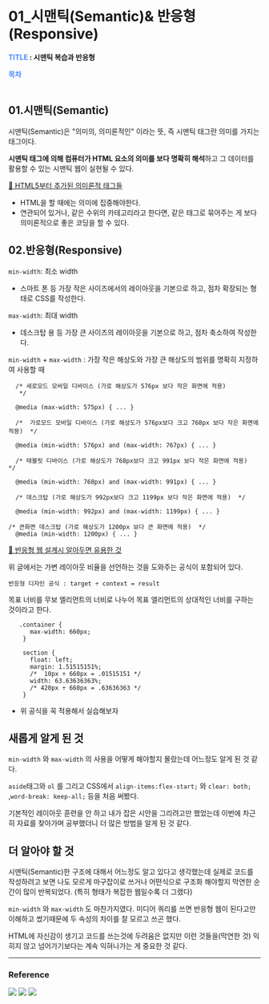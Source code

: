 # 01_시맨틱(Semantic)& 반응형(Responsive)


**<span style="color:#4886FF">TITLE</span> : 시맨틱 복습과 반응형**

**<span style="color:#4886FF">목차</span>**
<br>
<br>

## **01.시맨틱(Semantic)**

시맨틱(Semantic)은 "의미의, 의미론적인" 이라는 뜻, 즉 시맨틱 태그란 의미를 가지는 태그이다.

**시맨틱 태그에 의해 컴퓨터가 HTML 요소의 의미를 보다 명확히 해석**하고 그 데이터를 활용할 수 있는 시맨틱 웹이 실현될 수 있다.

[ 🔗 HTML5부터 추가된 의미론적 태그들 ](https://opentutorials.org/module/1892/10954)

- HTML을 할 때에는 의미에 집중해야한다. 
- 연관되어 있거나, 같은 수위의 카테고리라고 한다면, 같은 태그로 묶어주는 게 보다 의미론적으로 좋은 코딩을 할 수 있다.
 

## **02.반응형(Responsive)**

`min-width`: 최소 width 

- 스마트 폰 등 가장 작은 사이즈에서의 레이아웃을 기본으로 하고, 점차 확장되는 형태로 CSS를 작성한다.

`max-width`: 최대 width 

- 데스크탑 용 등 가장 큰 사이즈의 레이아웃을 기본으로 하고, 점차 축소하여 작성한다. 

`min-width` + `max-width` : 가장 작은 해상도와 가장 큰 해상도의 범위를 명확히 지정하여 사용할 때 

```
  /* 세로모드 모바일 디바이스 (가로 해상도가 576px 보다 작은 화면에 적용) 
   */

  @media (max-width: 575px) { ... }
  
  /*  가로모드 모바일 디바이스 (가로 해상도가 576px보다 크고 768px 보다 작은 화면에 적용)  */
  
  @media (min-width: 576px) and (max-width: 767px) { ... }
  
  /* 태블릿 디바이스 (가로 해상도가 768px보다 크고 991px 보다 작은 화면에 적용)  */

  @media (min-width: 768px) and (max-width: 991px) { ... }
  
  /* 데스크탑 (가로 해상도가 992px보다 크고 1199px 보다 작은 화면에 적용)  */
  
  @media (min-width: 992px) and (max-width: 1199px) { ... } 

/* 큰화면 데스크탑 (가로 해상도가 1200px 보다 큰 화면에 적용)  */
  @media (min-width: 1200px) { ... }

```



[🔗 반응형 웹 설계시 알아두면 유용한 것 ](https://nolboo.kim/blog/2013/07/22/advanced-guide-to-html-and-css-4-slash-10/)

위 글에서는 가변 레이아웃 비율을 선언하는 것을 도와주는 공식이 포함되어 있다. 

`반응형 디자인 공식 : target ÷ context = result`

목표 너비를 무보 엘리먼트의 너비로 나누어 목표 엘리먼트의 상대적인 너비를 구하는 것이라고 한다. 


```
   .container {
      max-width: 660px;
    }

    section {
      float: left;
      margin: 1.51515151%;   
      /*  10px ÷ 660px = .01515151 */
      width: 63.63636363%;   
      /* 420px ÷ 660px = .63636363 */
    }

```

- 위 공식을 꼭 적용해서 실습해보자

## 새롭게 알게 된 것

`min-width` 와 `max-width` 의 사용을 어떻게 해야할지 몰랐는데 어느정도 알게 된 것 같다. 

`aside`태그와 `ol` 를 그리고 CSS에서 `align-items:flex-start;` 와 `clear: both;` ,`word-break: keep-all;` 등을 처음 써봤다. 

기본적인 레이아웃 훈련을 안 하고 내가 잡은 시안을 그리려고만 했었는데 이번에 차근히 자료를 찾아가며 공부했더니 더 많은 방법을 알게 된 것 같다. 




## 더 알아야 할 것  

시맨틱(Semantic)한 구조에 대해서 어느정도 알고 있다고 생각했는데 실제로 코드를 작성하려고 보면 나도 모르게 마구잡이로 쓰거나 어떤식으로 구조화 해야할지 막연한 순간이 
많이 반복되었다. (특히 형태가 복잡한 웹일수록 더 그랬다)

`min-width` 와 `max-width` 도 마찬가지였다. 
미디어 쿼리를 쓰면 반응형 웹이 된다고만 이해하고 썼기때문에 
두 속성의 차이를 잘 모르고 쓰곤 했다. 

HTML에 자신감이 생기고 코드를 쓰는것에 두려움은 없지만 이런 것들을(막연한 것) 익히지 않고 넘어가기보다는 계속 익혀나가는 게 중요한 것 같다. 


---

### **Reference**

<a href="https://www.youtube.com/watch?v=uDmNhHYecL4">
<img src="https://img.shields.io/badge/생활코딩 유튜브-ff0000?style=flat-square&logo=YouTube&logoColor=white&link="/></a>

<a href="https://nykim.work/84">
<img src="https://img.shields.io/badge/나나님의 블로그-52B54B?style=flat-square&logo=Babel&logoColor=white&link="/></a>

<a href="https://studiomeal.com/archives/1004">
<img src="https://img.shields.io/badge/1분코딩 사이트-1769FF?style=flat-square&logo=HTML5&logoColor=white&link="/></a>

